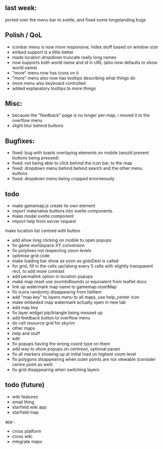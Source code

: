 ## last week:

ported over the menu bar to svelte, and fixed some longstanding bugs

## Polish / QoL

- iconbar menu is now more responsive, hides stuff based on window size
- embed support is a little better
- made location dropdown truncate really long names
- now supports both world name and id in URL (also now defaults to show world name)
- "more" menu now has icons on it
- "more" menu also now has tooltips describing what things do
- more menu also keyboard controlled
- added explanatory tooltips to more things

## Misc:
- because the "feedback" page is no longer per-map, i moved it to the overflow menu
- slight blur behind buttons

## Bugfixes:

- fixed: bug with toasts overlaying elements on mobile (would prevent buttons being pressed)
- fixed: not being able to click behind the icon bar, to the map
- fixed: dropdown menu behind behind search and the other menu buttons
- fixed: dropdown menu being cropped errorneously

## todo

- make gamemap.js create its own element
- import materialise buttons into svelte components
- make modal svelte component
- import help from server request

make location list centred with button

- add allow long clicking on mobile to open popups
- fix game worldspace XY conversion
- fix polylines not respecting zoom levels
- optimise grid code
- make loading bar show as soon as gotoDest is called
- for grid, fill in the cells up//along every 5 cells with slightly transparent rect, to add more contrast
- add permalink option in location popups
- make map reset use zoomtoBounds or equivalent from leaflet docs
- link up watermark map name to gamemap.resetMap
- fix icons randomly disappearng from listItem
- add "map key" to layers menu to all maps, use help_center icon
- make embeded map watermark actually open in new tab
- add map key
- fix layer widget pip/triangle being messed up
- add feedback button to overflow menu
- do cell resource grid for skyrim
- other maps
- help and stuff
- edit
- fix popups having the wrong coord type on them
- add way to show popups on centreon, optional param
- fix all markers showing up at initial load on highest zoom level
- fix polygons disappearing when outer points are not viewable (consider centre point as well)
- fix grid disappearing when switching layers

## todo (future)
- wiki features
- email thing
- starfield wiki app
- starfield map

app :
- cross platform
- cross wiki
- integrate maps